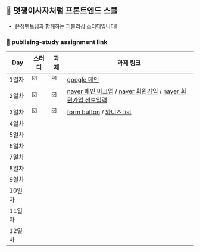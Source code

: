 ## 🦁 멋쟁이사자처럼 프론트엔드 스쿨 
- 은정멘토님과 함께하는 퍼블리싱 스터디입니다!

###  🔗 publising-study assignment link

| Day | 스터디 | 과제 | 과제 링크 |
| ------ | -- | -- |----------- |
| 1일차 | ☑️ | ☑️ | [google 메인](https://mmcho122.github.io/publising-study/google.html) |
| 2일차 | ☑️ | ☑️ | [naver 메인 마크업](https://mmcho122.github.io/publising-study/naver_home.html) / [naver 회원가입](https://mmcho122.github.io/publising-study/naver_agree.html) / [naver 회원가입 정보입력](https://mmcho122.github.io/publising-study/naver_info.html)|
| 3일차 | ☑️ | ☑️ | [form button](https://mmcho122.github.io/publising-study/form-button.html) / [와디즈 list](https://mmcho122.github.io/publising-study/wadiz.html) |
| 4일차 |  |  |  | 
| 5일차 |  |  |  |
| 6일차 |  |  |  |
| 7일차 |  |  |  |
| 8일차 |  |  |  |
| 9일차 |  |  |  |
| 10일차 |  |  |  |
| 11일차 |  |  |  |
| 12일차 |  |  |  |
